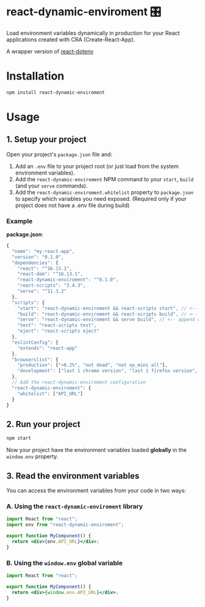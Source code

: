 # react-dynamic-enviroment 🎛

Load environment variables dynamically in production for your React applications created with CRA (Create-React-App).

A wrapper version of [react-dotenv](https://www.npmjs.com/package/react-dotenv)


# Installation

```sh
npm install react-dynamic-enviroment
```

# Usage

## 1. Setup your project

Open your project's `package.json` file and:

1. Add an `.env` file to your project root (or just load from the system environment variables).
1. Add the `react-dynamic-enviroment` NPM command to your `start`, `build` (and your `serve` commands).
1. Add the `react-dynamic-enviroment.whitelist` property to `package.json` to specify which variables you need exposed. (Required only if your project does not have a .env file during build)

### Example

**package.json**:
```js
{
  "name": "my-react-app",
  "version": "0.1.0",
  "dependencies": {
    "react": "^16.13.1",
    "react-dom": "^16.13.1",
    "react-dynamic-enviroment": "^0.1.0",
    "react-scripts": "3.4.3",
    "serve": "^11.3.2"
  },
  "scripts": {
    "start": "react-dynamic-enviroment && react-scripts start", // <-- append command
    "build": "react-dynamic-enviroment && react-scripts build", // <-- append command
    "serve": "react-dynamic-enviroment && serve build", // <-- append command
    "test": "react-scripts test",
    "eject": "react-scripts eject"
  },
  "eslintConfig": {
    "extends": "react-app"
  },
  "browserslist": {
    "production": [">0.2%", "not dead", "not op_mini all"],
    "development": ["last 1 chrome version", "last 1 firefox version", "last 1 safari version"]
  },
  // Add the react-dynamic-enviroment configuration
  "react-dynamic-enviroment": {
    "whitelist": ["API_URL"]
  }
}
```

## 2. Run your project

```sh
npm start
```

Now your project have the environment variables loaded **globally** in the `window.env` property.

## 3. Read the environment variables

You can access the environment variables from your code in two ways:

### A. Using the `react-dynamic-enviroment` library

```jsx
import React from "react";
import env from "react-dynamic-enviroment";

export function MyComponent() {
  return <div>{env.API_URL}</div>;
}
```

### B. Using the `window.env` global variable

```jsx
import React from "react";

export function MyComponent() {
  return <div>{window.env.API_URL}</div>;
}
```